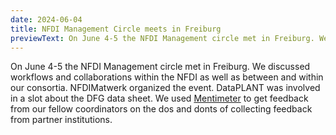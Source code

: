 ```yaml
---
date: 2024-06-04
title: NFDI Management Circle meets in Freiburg
previewText: On June 4-5 the NFDI Management circle met in Freiburg. We discussed workflows and collaborations within the NFDI as well as between and within our consortia...
---
```

On June 4-5 the NFDI Management circle met in Freiburg. We discussed workflows and collaborations within the NFDI as well as between and within our consortia. NFDIMatwerk organized the event. DataPLANT was involved in a slot about the DFG data sheet. We used [Mentimeter](https://www.mentimeter.com/de-DE) to get feedback from our fellow coordinators on the dos and donts of collecting feedback from partner institutions. 